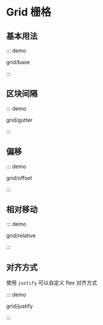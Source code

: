 # Grid 栅格

## 基本用法

::: demo

grid/base

:::

## 区块间隔

::: demo

grid/gutter

:::

## 偏移

::: demo

grid/offset

:::

## 相对移动

::: demo

grid/relative

:::

## 对齐方式

使用 `justify` 可以自定义 flex 对齐方式

::: demo

grid/justify

:::


<script setup lang="ts">
import GridBase from '../examples/grid/base.vue'
import GridGutter from '../examples/grid/gutter.vue'
import GridOffset from '../examples/grid/offset.vue'
import GridRelative from '../examples/grid/relative.vue'
import GridJustify from '../examples/grid/justify.vue'
</script>
